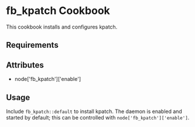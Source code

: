 fb_kpatch Cookbook
==================
This cookbook installs and configures kpatch.

Requirements
------------

Attributes
----------
* node['fb_kpatch']['enable']

Usage
-----
Include `fb_kpatch::default` to install kpatch. The daemon is enabled and
started by default; this can be controlled with `node['fb_kpatch']['enable']`.
